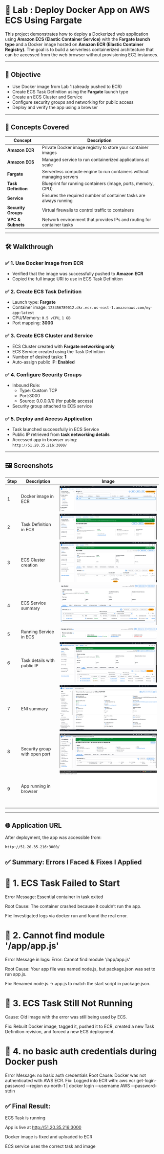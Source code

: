 # 🚀 Lab : Deploy Docker App on AWS ECS Using Fargate

This project demonstrates how to deploy a Dockerized web application using **Amazon ECS (Elastic Container Service)** with the **Fargate launch type** and a Docker image hosted on **Amazon ECR (Elastic Container Registry)**. The goal is to build a serverless containerized architecture that can be accessed from the web browser without provisioning EC2 instances.

---

## 🎯 Objective

- Use Docker image from Lab 1 (already pushed to ECR)
- Create ECS Task Definition using the **Fargate** launch type
- Create an ECS Cluster and Service
- Configure security groups and networking for public access
- Deploy and verify the app using a browser

---

## 🧠 Concepts Covered

| Concept              | Description                                                                 |
|----------------------|-----------------------------------------------------------------------------|
| **Amazon ECR**       | Private Docker image registry to store your container images                |
| **Amazon ECS**       | Managed service to run containerized applications at scale                  |
| **Fargate**          | Serverless compute engine to run containers without managing servers        |
| **Task Definition**  | Blueprint for running containers (image, ports, memory, CPU)                |
| **Service**          | Ensures the required number of container tasks are always running           |
| **Security Groups**  | Virtual firewalls to control traffic to containers                          |
| **VPC & Subnets**    | Network environment that provides IPs and routing for container tasks       |

---

## 🛠️ Walkthrough

### ✅ 1. Use Docker Image from ECR
- Verified that the image was successfully pushed to **Amazon ECR**
- Copied the full image URI to use in ECS Task Definition

### ✅ 2. Create ECS Task Definition
- Launch type: **Fargate**
- Container image: `123456789012.dkr.ecr.us-east-1.amazonaws.com/my-app:latest`
- CPU/Memory: `0.5 vCPU`, `1 GB`
- Port mapping: **3000**

### ✅ 3. Create ECS Cluster and Service
- ECS Cluster created with **Fargate networking only**
- ECS Service created using the Task Definition
- Number of desired tasks: **1**
- Auto-assign public IP: **Enabled**

### ✅ 4. Configure Security Groups
- Inbound Rule:
  - Type: Custom TCP
  - Port:3000
  - Source: 0.0.0.0/0 (for public access)
- Security group attached to ECS service

### ✅ 5. Deploy and Access Application
- Task launched successfully in ECS Service
- Public IP retrieved from **task networking details**
- Accessed app in browser using:  
  `http://51.20.35.216:3000/`

---

## 🖼️ Screenshots

| Step | Description | Image |
|------|-------------|-------|
| 1 | Docker image in ECR | ![](screenshots/ecr-image.png) |
| 2 | Task Definition in ECS | ![](screenshots/task-defination-overview.png) |
| 3 | ECS Cluster creation | ![](screenshots/ecs-cluster-created.png) |
| 4 | ECS Service summary | ![](screenshots/service-configured.png) |
| 5 | Running Service in ECS | ![](screenshots/task-running.png) |
| 6 | Task details with public IP | ![](screenshots/task-running-after-many-errors-troubleshooting.png) |
| 7 | ENI summary | ![](screenshots/eni-summary.png) |
| 8 | Security group with open port | ![](screenshots/security-group-for-my-app.png) |
| 9 | App running in browser | ![](screenshots/app-is-running.png) |

---

## 🌐 Application URL

After deployment, the app was accessible from:

```bash
http://51.20.35.216:3000/
```


## ✅ Summary: Errors I Faced & Fixes I Applied
# 🐛 1. ECS Task Failed to Start
Error Message: Essential container in task exited

Root Cause: The container crashed because it couldn’t run the app.

Fix: Investigated logs via docker run and found the real error.

# 🐛 2. Cannot find module '/app/app.js'
Error Message in logs: Error: Cannot find module '/app/app.js'

Root Cause: Your app file was named node.js, but package.json was set to run app.js.

Fix: Renamed node.js → app.js to match the start script in package.json.

# 🐛 3. ECS Task Still Not Running
Cause: Old image with the error was still being used by ECS.

Fix: Rebuilt Docker image, tagged it, pushed it to ECR, created a new Task Definition revision, and forced a new ECS deployment.

# 🐛 4. no basic auth credentials during Docker push
Error Message: no basic auth credentials
Root Cause: Docker was not authenticated with AWS ECR.
Fix: Logged into ECR with:
aws ecr get-login-password --region eu-north-1 | docker login --username AWS --password-stdin <repo-url>

## ✅ Final Result:

ECS Task is running

App is live at http://51.20.35.216:3000

Docker image is fixed and uploaded to ECR

ECS service uses the correct task and image

